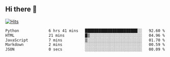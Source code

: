 ## Hi there 👋

<!--
**alihaqberdi/alihaqberdi** is a ✨ _special_ ✨ repository because its `README.md` (this file) appears on your GitHub profile.

Here are some ideas to get you started:

- 🔭 I’m currently working on ...
- 🌱 I’m currently learning ...
- 👯 I’m looking to collaborate on ...
- 🤔 I’m looking for help with ...
- 💬 Ask me about ...
- 📫 How to reach me: ...
- 😄 Pronouns: ...
- ⚡ Fun fact: ...
-->

[![Hits](https://hits.sh/github.com/alihaqberdi.svg)](https://hits.sh/github.com/alihaqberdi/)

<!--START_SECTION:waka-->

```txt
Python             6 hrs 41 mins   ███████████████████████░░   92.60 %
HTML               21 mins         █▒░░░░░░░░░░░░░░░░░░░░░░░   04.96 %
JavaScript         7 mins          ▒░░░░░░░░░░░░░░░░░░░░░░░░   01.70 %
Markdown           2 mins          ░░░░░░░░░░░░░░░░░░░░░░░░░   00.59 %
JSON               0 secs          ░░░░░░░░░░░░░░░░░░░░░░░░░   00.09 %
```

<!--END_SECTION:waka-->
